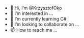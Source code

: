 - 👋 Hi, I’m @KrzysztofOko
- 👀 I’m interested in ...
- 🌱 I’m currently learning C#
- 💞️ I’m looking to collaborate on ...
- 📫 How to reach me ...

<!---
KrzysztofOko/KrzysztofOko is a ✨ special ✨ repository because its `README.md` (this file) appears on your GitHub profile.
You can click the Preview link to take a look at your changes.
--->

